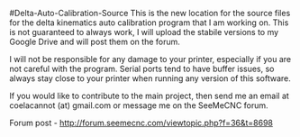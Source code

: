 #Delta-Auto-Calibration-Source
This is the new location for the source files for the delta kinematics auto calibration program that I am working on. This is not guaranteed to always work, I will upload the stabile versions to my Google Drive and will post them on the forum.

I will not be responsible for any damage to your printer, especially if you are not careful with the program. Serial ports tend to have buffer issues, so always stay close to your printer when running any version of this software.

If you would like to contribute to the main project, then send me an email at coelacannot (at) gmail.com or message me on the SeeMeCNC forum.

Forum post - http://forum.seemecnc.com/viewtopic.php?f=36&t=8698
